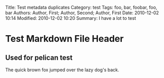 Title: Test metadata duplicates
Category: test
Tags: foo, bar, foobar, foo, bar
Authors: Author, First; Author, Second; Author, First
Date: 2010-12-02 10:14
Modified: 2010-12-02 10:20
Summary: I have a lot to test

Test Markdown File Header
=========================

Used for pelican test
---------------------

The quick brown fox jumped over the lazy dog's back.
